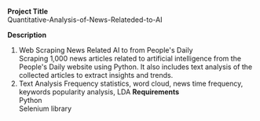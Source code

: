 **Project Title**  
Quantitative-Analysis-of-News-Relateded-to-AI  

**Description**  
1. Web Scraping News Related AI to from People's Daily  
Scraping 1,000 news articles related to artificial intelligence from the People's Daily website using Python. It also includes text analysis of the collected articles to extract insights and trends.
2. Text Analysis
Frequency statistics, word cloud, news time frequency, keywords popularity analysis, LDA
**Requirements**  
Python  
Selenium library
